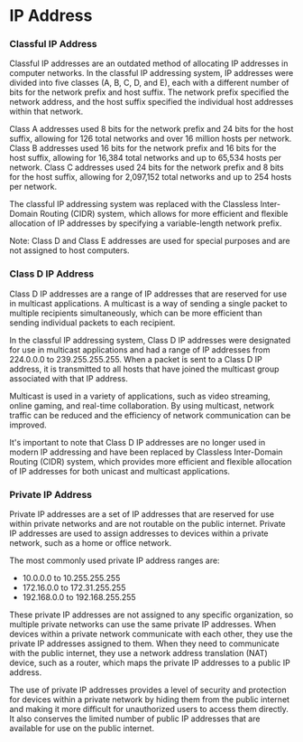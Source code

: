# IP Address

### Classful IP Address

Classful IP addresses are an outdated method of allocating IP addresses in computer networks. In the classful IP addressing system, IP addresses were divided into five classes (A, B, C, D, and E), each with a different number of bits for the network prefix and host suffix. The network prefix specified the network address, and the host suffix specified the individual host addresses within that network.

Class A addresses used 8 bits for the network prefix and 24 bits for the host suffix, allowing for 126 total networks and over 16 million hosts per network. Class B addresses used 16 bits for the network prefix and 16 bits for the host suffix, allowing for 16,384 total networks and up to 65,534 hosts per network. Class C addresses used 24 bits for the network prefix and 8 bits for the host suffix, allowing for 2,097,152 total networks and up to 254 hosts per network.

The classful IP addressing system was replaced with the Classless Inter-Domain Routing (CIDR) system, which allows for more efficient and flexible allocation of IP addresses by specifying a variable-length network prefix.

Note: Class D and Class E addresses are used for special purposes and are not assigned to host computers.



### Class D IP Address

Class D IP addresses are a range of IP addresses that are reserved for use in multicast applications. A multicast is a way of sending a single packet to multiple recipients simultaneously, which can be more efficient than sending individual packets to each recipient.

In the classful IP addressing system, Class D IP addresses were designated for use in multicast applications and had a range of IP addresses from 224.0.0.0 to 239.255.255.255. When a packet is sent to a Class D IP address, it is transmitted to all hosts that have joined the multicast group associated with that IP address.

Multicast is used in a variety of applications, such as video streaming, online gaming, and real-time collaboration. By using multicast, network traffic can be reduced and the efficiency of network communication can be improved.

It's important to note that Class D IP addresses are no longer used in modern IP addressing and have been replaced by Classless Inter-Domain Routing (CIDR) system, which provides more efficient and flexible allocation of IP addresses for both unicast and multicast applications.



### Private IP Address

Private IP addresses are a set of IP addresses that are reserved for use within private networks and are not routable on the public internet. Private IP addresses are used to assign addresses to devices within a private network, such as a home or office network.

The most commonly used private IP address ranges are:

- 10.0.0.0 to 10.255.255.255
- 172.16.0.0 to 172.31.255.255
- 192.168.0.0 to 192.168.255.255

These private IP addresses are not assigned to any specific organization, so multiple private networks can use the same private IP addresses. When devices within a private network communicate with each other, they use the private IP addresses assigned to them. When they need to communicate with the public internet, they use a network address translation (NAT) device, such as a router, which maps the private IP addresses to a public IP address.

The use of private IP addresses provides a level of security and protection for devices within a private network by hiding them from the public internet and making it more difficult for unauthorized users to access them directly. It also conserves the limited number of public IP addresses that are available for use on the public internet.